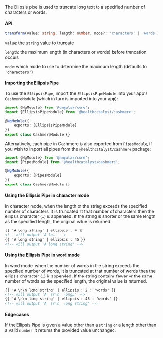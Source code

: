 The Ellipsis pipe is used to truncate long text to a specified number of characters or words.

#### API

```ts
transform(value: string, length: number, mode?: 'characters' | 'words'): string
```

`value`: the `string` value to truncate

`length`: the maximum length (in characters or words) before truncation occurs

`mode`: which mode to use to determine the maximum length (defaults to `'characters'`)

#### Importing the Ellipsis Pipe

To use the `EllipsisPipe`, import the `EllipsisPipeModule` into your app's `CashmereModule` (which in turn is imported into your app):

```ts
import {NgModule} from '@angular/core';
import {EllipsisPipeModule} from '@healthcatalyst/cashmere';

@NgModule({
    exports: [EllipsisPipeModule]
})
export class CashmereModule {}
```

Alternatively, each pipe in Cashmere is also exported from `PipesModule`, if you wish to import all pipes from the `@healthcatalyst/cashmere` package:

```ts
import {NgModule} from '@angular/core';
import {PipesModule} from '@healthcatalyst/cashmere';

@NgModule({
    exports: [PipesModule]
})
export class CashmereModule {}
```

#### Using the Ellipsis Pipe in character mode

In character mode, when the length of the string exceeds the specified number of characters, it is truncated at that number of characters then the ellipsis character (`…`) is appended. If the string is shorter or the same length as the specified length, the original value is returned.

```html
{{ 'A long string' | ellipsis : 4 }}
<!-- will output 'A lo…' -->
{{ 'A long string' | ellipsis : 45 }}
<!-- will output 'A long string' -->
```

#### Using the Ellipsis Pipe in word mode

In word mode, when the number of words in the string exceeds the specified number of words, it is truncated at that number of words then the ellipsis character (`…`) is appended. If the string contains fewer or the same number of words as the specified length, the original value is returned.

```html
{{ 'A \r\n long string' | ellipsis : 2 : 'words' }}
<!-- will output 'A  \r\n  long…' -->
{{ 'A \r\n long string' | ellipsis : 45 : 'words' }}
<!-- will output 'A  \r\n  long string' -->
```

#### Edge cases

If the Ellipsis Pipe is given a value other than a `string` or a length other than a valid `number`, it returns the provided value unchanged.
